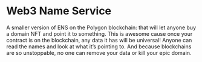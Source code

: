 # Web3 Name Service

A smaller version of ENS on the Polygon blockchain: that will let anyone buy a domain NFT and point it to something. This is awesome cause once your contract is on the blockchain, any data it has will be universal! Anyone can read the names and look at what it’s pointing to. And because blockchains are so unstoppable, no one can remove your data or kill your epic domain.
